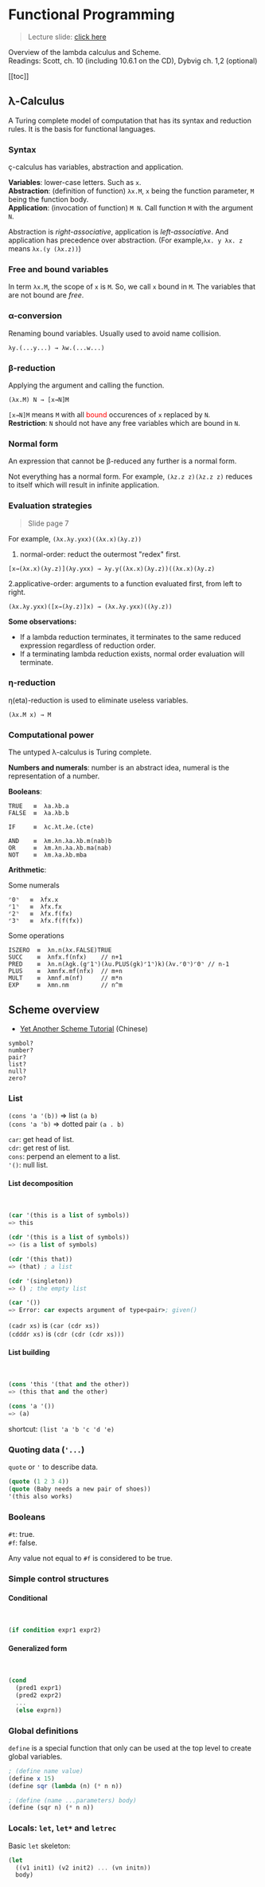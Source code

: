 # Functional Programming

> Lecture slide: [click here](https://www.kdocs.cn/p/105324573301)

Overview of the lambda calculus and Scheme.
<br>
Readings: Scott, ch. 10 (including 10.6.1 on the CD), Dybvig ch. 1,2 (optional)

[[toc]]

## λ-Calculus

A Turing complete model of computation that has its syntax and reduction rules. It is the basis for functional languages.

### Syntax

ç-calculus has variables, abstraction and application.

**Variables**: lower-case letters. Such as `x`.
<br>
**Abstraction**: (definition of function) `λx.M`, `x` being the function parameter, `M` being the function body.
<br>
**Application**: (invocation of function) `M N`. Call function `M` with the argument `N`.

Abstraction is _right-associative_, application is _left-associative_. And application has precedence over abstraction. (For example,`λx. y λx. z` means `λx.(y (λx.z))`)

### Free and bound variables

In term `λx.M`, the scope of `x` is `M`. So, we call `x` bound in `M`. The variables that are not bound are _free_.

### α-conversion

Renaming bound variables. Usually used to avoid name collision.

```
λy.(...y...) → λw.(...w...)
```

### β-reduction

Applying the argument and calling the function.

```
(λx.M) N → [x→N]M
```

`[x→N]M` means `M` with all <span style="color:red">bound</span> occurences of `x` replaced by `N`.
<br>
**Restriction**: `N` should not have any free variables which are bound in `N`.

### Normal form

An expression that cannot be β-reduced any further is a normal form.

Not everything has a normal form. For example, `(λz.z z)(λz.z z)` reduces to itself which will result in infinite application.

### Evaluation strategies

> Slide page 7

For example, `(λx.λy.yxx)((λx.x)(λy.z))`

1. normal-order: reduct the outermost "redex" first.

```
[x→(λx.x)(λy.z)](λy.yxx) → λy.y((λx.x)(λy.z))((λx.x)(λy.z)
```

2.applicative-order: arguments to a function evaluated first, from left to right.

```
(λx.λy.yxx)([x→(λy.z)]x) → (λx.λy.yxx)((λy.z))
```

**Some observations:**

- If a lambda reduction terminates, it terminates to the same reduced expression regardless of reduction order.
- If a terminating lambda reduction exists, normal order evaluation will terminate.

### η-reduction

η(eta)-reduction is used to eliminate useless variables.

```
(λx.M x) → M
```

### Computational power

The untyped λ-calculus is Turing complete.

**Numbers and numerals**: number is an abstract idea, numeral is the representation of a number.

**Booleans**:

```
TRUE   ≡  λa.λb.a
FALSE  ≡  λa.λb.b

IF     ≡  λc.λt.λe.(cte)

AND    ≡  λm.λn.λa.λb.m(nab)b
OR     ≡  λm.λn.λa.λb.ma(nab)
NOT    ≡  λm.λa.λb.mba
```

**Arithmetic**:

Some numerals

```
⌜0⌝   ≡  λfx.x
⌜1⌝   ≡  λfx.fx
⌜2⌝   ≡  λfx.f(fx)
⌜3⌝   ≡  λfx.f(f(fx))
```

Some operations

```
ISZERO  ≡  λn.n(λx.FALSE)TRUE
SUCC    ≡  λnfx.f(nfx)    // n+1
PRED    ≡  λn.n(λgk.(g⌜1⌝)(λu.PLUS(gk)⌜1⌝)k)(λv.⌜0⌝)⌜0⌝ // n-1
PLUS    ≡  λmnfx.mf(nfx)  // m+n
MULT    ≡  λmnf.m(nf)     // m*n
EXP     ≡  λmn.nm         // n^m
```

## Scheme overview

- [Yet Another Scheme Tutorial](https://www.kancloud.cn/kancloud/yast-cn/64461) (Chinese)

`symbol?`
<br>
`number?`
<br>
`pair?`
<br>
`list?`
<br>
`null?`
<br>
`zero?`

### List

`(cons 'a '(b))` => list `(a b)`
<br>
`(cons 'a 'b)` => dotted pair `(a . b)`

`car`: get head of list.
<br>
`cdr`: get rest of list.
<br>
`cons`: perpend an element to a list.
<br>
`'()`: null list.

#### List decomposition

<br>

```scheme
(car '(this is a list of symbols))
=> this

(cdr '(this is a list of symbols))
=> (is a list of symbols)

(cdr '(this that))
=> (that) ; a list

(cdr '(singleton))
=> () ; the empty list

(car '())
=> Error: car expects argument of type<pair>; given()
```

`(cadr xs)` is `(car (cdr xs))`
<br>
`(cdddr xs)` is `(cdr (cdr (cdr xs)))`

#### List building

<br>

```scheme
(cons 'this '(that and the other))
=> (this that and the other)

(cons 'a '())
=> (a)
```

shortcut: `(list 'a 'b 'c 'd 'e)`

### Quoting data (`'...`)

`quote` or `'` to describe data.

```scheme
(quote (1 2 3 4))
(quote (Baby needs a new pair of shoes))
'(this also works)
```

### Booleans

`#t`: true.
<br>
`#f`: false.

Any value not equal to `#f` is considered to be true.

### Simple control structures

#### Conditional

<br>

```scheme
(if condition expr1 expr2)
```

#### Generalized form

<br>

```scheme
(cond
  (pred1 expr1)
  (pred2 expr2)
  ...
  (else exprn))
```

### Global definitions

`define` is a special function that only can be used at the top level to create global variables.

```scheme
; (define name value)
(define x 15)
(define sqr (lambda (n) (* n n))

; (define (name ...parameters) body)
(define (sqr n) (* n n))
```

### Locals: `let`, `let*` and `letrec`

Basic `let` skeleton:

```scheme
(let
  ((v1 init1) (v2 init2) ... (vn initn))
  body)
```
